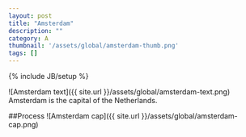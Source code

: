 ```yaml
---
layout: post
title: "Amsterdam"
description: ""
category: A
thumbnail: '/assets/global/amsterdam-thumb.png'
tags: []
---
```

{% include JB/setup %}

![Amsterdam text]({{ site.url }}/assets/global/amsterdam-text.png)
Amsterdam is the capital of the Netherlands.

##Process
![Amsterdam cap]({{ site.url }}/assets/global/amsterdam-cap.png)
